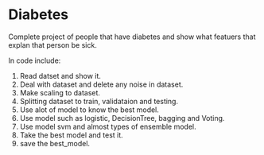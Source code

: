 # Diabetes
Complete project of people that have diabetes and show what featuers that explan that person be sick.

In code include:
1) Read datset and show it.
2) Deal with dataset and delete any noise in dataset.
3) Make scaling to dataset.
4) Splitting dataset to train, validataion and testing.
5) Use alot of model to know the best model.
6) Use model such as logistic, DecisionTree, bagging and Voting.
7) Use model svm and almost types of ensemble model.
8) Take the best model and test it.
9) save the best_model.
